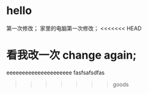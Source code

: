 # hello


第一次修改；
家里的电脑第一次修改；
<<<<<<< HEAD
 
看我改一次
change again;
=======





eeeeeeeeeeeeeeeeeeeee fasfsafsdfas
>>>>>>> goods

